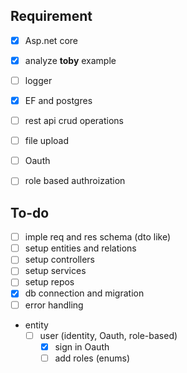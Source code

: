 ## Requirement 
- [x] Asp.net core
- [x] analyze __toby__ example
- [ ] logger
- [x] EF and postgres
- [ ] rest api crud operations
- [ ] file upload
- [ ] Oauth 
- [ ] role based authroization


## To-do
- [ ] imple req and res schema (dto like) 
- [ ] setup entities and relations
- [ ] setup controllers
- [ ] setup services 
- [ ] setup repos 
- [x] db connection and migration
- [ ] error handling
- entity
    - [ ] user (identity, Oauth, role-based)
        - [x] sign in Oauth  
        - [ ] add roles (enums)